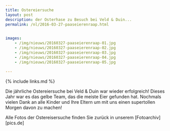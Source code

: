 ```yaml
---
title: Ostereiersuche
layout: post
description: der Osterhase zu Besuch bei Veld & Duin...
permalink: /nl/2016-03-27-paaseierenraap.html

    
images: 
    - /img/nieuws/20160327-paaseierenraap-01.jpg
    - /img/nieuws/20160327-paaseierenraap-02.jpg
    - /img/nieuws/20160327-paaseierenraap-03.jpg
    - /img/nieuws/20160327-paaseierenraap-04.jpg
    - /img/nieuws/20160327-paaseierenraap-05.jpg
    
---
```


{% include links.md %}

Die jährliche Ostereiersuche bei Veld & Duin war wieder erfolgreich! Dieses Jahr war es das gelbe Team, das die meiste Eier gefunden hat. Nochmals vielen Dank an alle Kinder und Ihre Eltern um mit uns einen supertollen Morgen davon zu machen!

Alle Fotos der Ostereisersuche finden Sie zurück in unserem [Fotoarchiv][pics.de]



